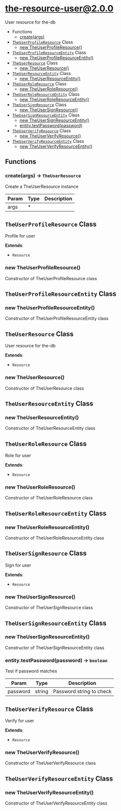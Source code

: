 # the-resource-user@2.0.0

User resource for the-db

+ Functions
  + [create(args)](#the-resource-user-function-create)
+ [`TheUserProfileResource`](#the-resource-user-classes) Class
  + [new TheUserProfileResource()](#the-resource-user-classes-the-user-profile-resource-constructor)
+ [`TheUserProfileResourceEntity`](#the-resource-user-classes) Class
  + [new TheUserProfileResourceEntity()](#the-resource-user-classes-the-user-profile-resource-entity-constructor)
+ [`TheUserResource`](#the-resource-user-classes) Class
  + [new TheUserResource()](#the-resource-user-classes-the-user-resource-constructor)
+ [`TheUserResourceEntity`](#the-resource-user-classes) Class
  + [new TheUserResourceEntity()](#the-resource-user-classes-the-user-resource-entity-constructor)
+ [`TheUserRoleResource`](#the-resource-user-classes) Class
  + [new TheUserRoleResource()](#the-resource-user-classes-the-user-role-resource-constructor)
+ [`TheUserRoleResourceEntity`](#the-resource-user-classes) Class
  + [new TheUserRoleResourceEntity()](#the-resource-user-classes-the-user-role-resource-entity-constructor)
+ [`TheUserSignResource`](#the-resource-user-classes) Class
  + [new TheUserSignResource()](#the-resource-user-classes-the-user-sign-resource-constructor)
+ [`TheUserSignResourceEntity`](#the-resource-user-classes) Class
  + [new TheUserSignResourceEntity()](#the-resource-user-classes-the-user-sign-resource-entity-constructor)
  + [entity.testPassword(password)](#the-resource-user-classes-the-user-sign-resource-entity-testPassword)
+ [`TheUserVerifyResource`](#the-resource-user-classes) Class
  + [new TheUserVerifyResource()](#the-resource-user-classes-the-user-verify-resource-constructor)
+ [`TheUserVerifyResourceEntity`](#the-resource-user-classes) Class
  + [new TheUserVerifyResourceEntity()](#the-resource-user-classes-the-user-verify-resource-entity-constructor)

## Functions

<a class='md-heading-link' name="the-resource-user-function-create" ></a>

### create(args) -> `TheUserResource`

Create a TheUserResource instance

| Param | Type | Description |
| ----- | --- | -------- |
| args | * |  |



<a class='md-heading-link' name="the-resource-user-classes"></a>

## `TheUserProfileResource` Class

Profile for user

**Extends**: 

+ `Resource`



<a class='md-heading-link' name="the-resource-user-classes-the-user-profile-resource-constructor" ></a>

### new TheUserProfileResource()

Constructor of TheUserProfileResource class



<a class='md-heading-link' name="the-resource-user-classes"></a>

## `TheUserProfileResourceEntity` Class






<a class='md-heading-link' name="the-resource-user-classes-the-user-profile-resource-entity-constructor" ></a>

### new TheUserProfileResourceEntity()

Constructor of TheUserProfileResourceEntity class



<a class='md-heading-link' name="the-resource-user-classes"></a>

## `TheUserResource` Class

User
resource for the-db

**Extends**: 

+ `Resource`



<a class='md-heading-link' name="the-resource-user-classes-the-user-resource-constructor" ></a>

### new TheUserResource()

Constructor of TheUserResource class



<a class='md-heading-link' name="the-resource-user-classes"></a>

## `TheUserResourceEntity` Class






<a class='md-heading-link' name="the-resource-user-classes-the-user-resource-entity-constructor" ></a>

### new TheUserResourceEntity()

Constructor of TheUserResourceEntity class



<a class='md-heading-link' name="the-resource-user-classes"></a>

## `TheUserRoleResource` Class

Role for user

**Extends**: 

+ `Resource`



<a class='md-heading-link' name="the-resource-user-classes-the-user-role-resource-constructor" ></a>

### new TheUserRoleResource()

Constructor of TheUserRoleResource class



<a class='md-heading-link' name="the-resource-user-classes"></a>

## `TheUserRoleResourceEntity` Class






<a class='md-heading-link' name="the-resource-user-classes-the-user-role-resource-entity-constructor" ></a>

### new TheUserRoleResourceEntity()

Constructor of TheUserRoleResourceEntity class



<a class='md-heading-link' name="the-resource-user-classes"></a>

## `TheUserSignResource` Class

Sign for user

**Extends**: 

+ `Resource`



<a class='md-heading-link' name="the-resource-user-classes-the-user-sign-resource-constructor" ></a>

### new TheUserSignResource()

Constructor of TheUserSignResource class



<a class='md-heading-link' name="the-resource-user-classes"></a>

## `TheUserSignResourceEntity` Class






<a class='md-heading-link' name="the-resource-user-classes-the-user-sign-resource-entity-constructor" ></a>

### new TheUserSignResourceEntity()

Constructor of TheUserSignResourceEntity class



<a class='md-heading-link' name="the-resource-user-classes-the-user-sign-resource-entity-testPassword" ></a>

### entity.testPassword(password) -> `boolean`

Test if password matches

| Param | Type | Description |
| ----- | --- | -------- |
| password | string | Password string to check |


<a class='md-heading-link' name="the-resource-user-classes"></a>

## `TheUserVerifyResource` Class

Verify for user

**Extends**: 

+ `Resource`



<a class='md-heading-link' name="the-resource-user-classes-the-user-verify-resource-constructor" ></a>

### new TheUserVerifyResource()

Constructor of TheUserVerifyResource class



<a class='md-heading-link' name="the-resource-user-classes"></a>

## `TheUserVerifyResourceEntity` Class






<a class='md-heading-link' name="the-resource-user-classes-the-user-verify-resource-entity-constructor" ></a>

### new TheUserVerifyResourceEntity()

Constructor of TheUserVerifyResourceEntity class





